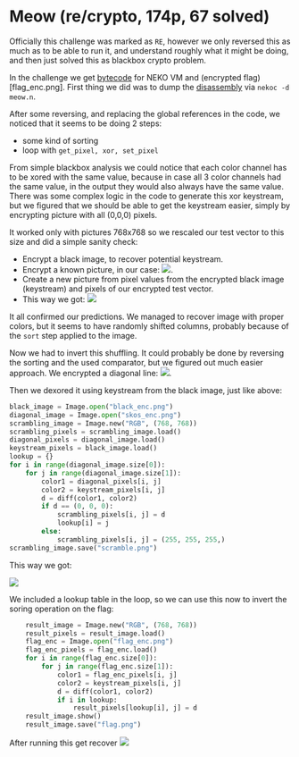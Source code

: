 # Meow (re/crypto, 174p, 67 solved)

Officially this challenge was marked as `RE`, however we only reversed this as much as to be able to run it, and understand roughly what it might be doing, and then just solved this as blackbox crypto problem.

In the challenge we get [bytecode](meow.n) for NEKO VM and (encrypted flag)[flag_enc.png].
First thing we did was to dump the [disassembly](meow.dump) via `nekoc -d meow.n`.

After some reversing, and replacing the global references in the code, we noticed that it seems to be doing 2 steps:

- some kind of sorting
- loop with `get_pixel, xor, set_pixel`

From simple blackbox analysis we could notice that each color channel has to be xored with the same value, because in case all 3 color channels had the same value, in the output they would also always have the same value.
There was some complex logic in the code to generate this xor keystream, but we figured that we should be able to get the keystream easier, simply by encrypting picture with all (0,0,0) pixels.

It worked only with pictures 768x768 so we rescaled our test vector to this size and did a simple sanity check:

- Encrypt a black image, to recover potential keystream.
- Encrypt a known picture, in our case: ![](logo.png).
- Create a new picture from pixel values from the encrypted black image (keystream) and pixels of our encrypted test vector.
- This way we got: ![](logo_dexor.png)

It all confirmed our predictions.
We managed to recover image with proper colors, but it seems to have randomly shifted columns, probably because of the `sort` step applied to the image.

Now we had to invert this shuffling.
It could probably be done by reversing the sorting and the used comparator, but we figured out much easier approach.
We encrypted a diagonal line: ![](diagonal.png).

Then we dexored it using keystream from the black image, just like above:

```python
black_image = Image.open("black_enc.png")
diagonal_image = Image.open("skos_enc.png")
scrambling_image = Image.new("RGB", (768, 768))
scrambling_pixels = scrambling_image.load()
diagonal_pixels = diagonal_image.load()
keystream_pixels = black_image.load()
lookup = {}
for i in range(diagonal_image.size[0]):
    for j in range(diagonal_image.size[1]):
        color1 = diagonal_pixels[i, j]
        color2 = keystream_pixels[i, j]
        d = diff(color1, color2)
        if d == (0, 0, 0):
            scrambling_pixels[i, j] = d
            lookup[i] = j
        else:
            scrambling_pixels[i, j] = (255, 255, 255,)
scrambling_image.save("scramble.png")
```

This way we got:

![](scramble.png)

We included a lookup table in the loop, so we can use this now to invert the soring operation on the flag:

```python
    result_image = Image.new("RGB", (768, 768))
    result_pixels = result_image.load()
    flag_enc = Image.open("flag_enc.png")
    flag_enc_pixels = flag_enc.load()
    for i in range(flag_enc.size[0]):
        for j in range(flag_enc.size[1]):
            color1 = flag_enc_pixels[i, j]
            color2 = keystream_pixels[i, j]
            d = diff(color1, color2)
            if i in lookup:
                result_pixels[lookup[i], j] = d
    result_image.show()
    result_image.save("flag.png")
```

After running this get recover ![](flag.png)
